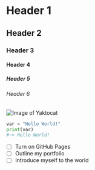 # Header 1
## Header 2
### Header 3
#### Header 4
##### Header 5
###### Header 6

![Image of Yaktocat](https://octodex.github.com/images/yaktocat.png)

```python
var = "Hello World!"
print(var)
#~> Hello World!
```

- [ ] Turn on GitHub Pages
- [ ] Outline my portfolio
- [ ] Introduce myself to the world
